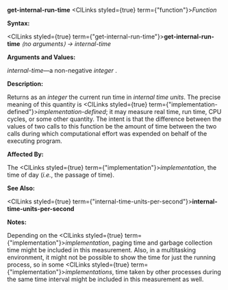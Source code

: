 **get-internal-run-time** <ClLinks styled={true} term={"function"}><i>Function</i></ClLinks> 



**Syntax:** 



<ClLinks styled={true} term={"get-internal-run-time"}><b>get-internal-run-time</b></ClLinks> *⟨no arguments⟩ → internal-time* 



**Arguments and Values:** 



*internal-time*—a non-negative *integer* . 



**Description:** 



Returns as an *integer* the current run time in *internal time units*. The precise meaning of this quantity is <ClLinks styled={true} term={"implementation-defined"}><i>implementation-defined</i></ClLinks>; it may measure real time, run time, CPU cycles, or some other quantity. The intent is that the difference between the values of two calls to this function be the amount of time between the two calls during which computational effort was expended on behalf of the executing program. 



**Affected By:** 



The <ClLinks styled={true} term={"implementation"}><i>implementation</i></ClLinks>, the time of day (*i.e.*, the passage of time). 



**See Also:** 



<ClLinks styled={true} term={"internal-time-units-per-second"}><b>internal-time-units-per-second</b></ClLinks> 



**Notes:** 



Depending on the <ClLinks styled={true} term={"implementation"}><i>implementation</i></ClLinks>, paging time and garbage collection time might be included in this measurement. Also, in a multitasking environment, it might not be possible to show the time for just the running process, so in some <ClLinks styled={true} term={"implementation"}><i>implementations</i></ClLinks>, time taken by other processes during the same time interval might be included in this measurement as well. 







 



 



